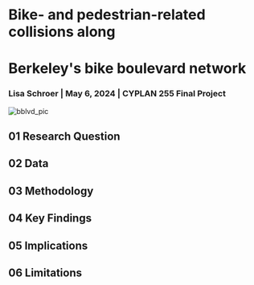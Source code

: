 # Bike- and pedestrian-related collisions along
# Berkeley's bike boulevard network
### Lisa Schroer | May 6, 2024 | CYPLAN 255 Final Project

![bblvd_pic](https://github.com/lisa-schroer/cp255-final-project/assets/157168522/c1f9f7fa-c059-49f4-b327-6ac8cc7ff707)

## 01 Research Question

## 02 Data
## 03 Methodology
## 04 Key Findings
## 05 Implications
## 06 Limitations
